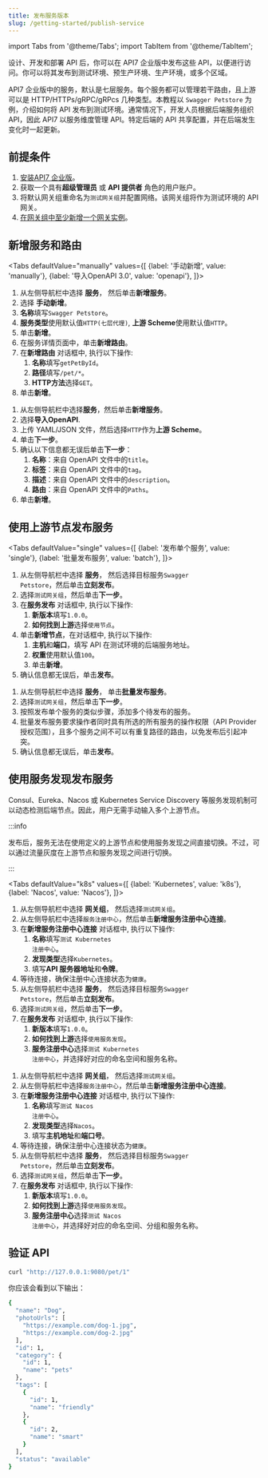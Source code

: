 ```yaml
---
title: 发布服务版本
slug: /getting-started/publish-service
---
```


import Tabs from '@theme/Tabs';
import TabItem from '@theme/TabItem';

设计、开发和部署 API 后，你可以在 API7 企业版中发布这些 API，以便进行访问。你可以将其发布到测试环境、预生产环境、生产环境，或多个区域。

API7 企业版中的服务，默认是七层服务。每个服务都可以管理若干路由，且上游可以是 HTTP/HTTPs/gRPC/gRPcs 几种类型。本教程以 `Swagger Petstore` 为例，介绍如何将 API 发布到测试环境。通常情况下，开发人员根据后端服务组织 API，因此 API7 以服务维度管理 API。特定后端的 API 共享配置，并在后端发生变化时一起更新。

## 前提条件

1. [安装API7 企业版](install-api7-ee.md)。
2. 获取一个具有**超级管理员** 或 **API 提供者** 角色的用户账户。
3. 将默认网关组重命名为`测试网关组`并配置网络。该网关组将作为测试环境的 API 网关。
4. [在网关组中至少新增一个网关实例](add-gateway-instance.md)。

## 新增服务和路由

<Tabs
  defaultValue="manually"
  values={[
    {label: '手动新增', value: 'manually'},
    {label: '导入OpenAPI 3.0', value: 'openapi'},
  ]}>
  <TabItem value="manually">
    <ol>
      <li> 从左侧导航栏中选择 <strong>服务</strong>， 然后单击<strong>新增服务</strong>。</li>
      <li> 选择 <strong>手动新增</strong>。</li>
      <li> <strong>名称</strong>填写<code>Swagger Petstore</code>。</li>
      <li> <strong>服务类型</strong>使用默认值<code>HTTP(七层代理)</code>, <strong>上游 Scheme</strong>使用默认值<code>HTTP</code>。</li>
      <li> 单击<strong>新增</strong>。</li>
      <li> 在服务详情页面中，单击<strong>新增路由</strong>。</li>
      <li> 在<strong>新增路由</strong> 对话框中, 执行以下操作:
        <ol>
          <li><strong>名称</strong>填写<code>getPetById</code>。</li>
          <li><strong>路径</strong>填写<code>/pet/*</code>。</li>
          <li><strong>HTTP方法</strong>选择<code>GET</code>。</li>
        </ol>
      </li>
      <li>单击<strong>新增</strong>。</li>
    </ol>
  </TabItem>
  <TabItem value="openapi">
    <ol>
      <li> 从左侧导航栏中选择<strong>服务</strong>，然后单击<strong>新增服务</strong>。</li>
      <li> 选择<strong>导入OpenAPI</strong>.</li>
      <li> 上传 YAML/JSON 文件，然后选择<code>HTTP</code>作为<strong>上游 Scheme</strong>。</li>
      <li> 单击<strong>下一步</strong>。</li>
      <li> 确认以下信息都无误后单击<strong>下一步</strong>：
      <ol>
        <li> <strong>名称</strong>：来自 OpenAPI 文件中的<code>title</code>。</li>
        <li> <strong>标签</strong>：来自 OpenAPI 文件中的<code>tag</code>。</li>
        <li> <strong>描述</strong>：来自 OpenAPI 文件中的<code>description</code>。</li>
        <li> <strong>路由</strong>：来自 OpenAPI 文件中的<code>Paths</code>。</li>
      </ol>
      </li>
      <li> 单击<strong>新增</strong>。</li>
    </ol>
  </TabItem>
</Tabs>

## 使用上游节点发布服务

<Tabs
  defaultValue="single"
  values={[
    {label: '发布单个服务', value: 'single'},
    {label: '批量发布服务', value: 'batch'},
  ]}>
  <TabItem value="single">
    <ol>
      <li> 从左侧导航栏中选择 <strong>服务</strong>， 然后选择目标服务<code>Swagger Petstore</code>，然后单击<strong>立刻发布</strong>。</li>
      <li> 选择<code>测试网关组</code>，然后单击<strong>下一步</strong>。</li>
      <li> 在<strong>服务发布</strong> 对话框中, 执行以下操作:
        <ol>
          <li><strong>新版本</strong>填写<code>1.0.0</code>。</li>
          <li><strong>如何找到上游</strong>选择<code>使用节点</code>。</li>
        </ol>
      </li>
      <li> 单击<strong>新增节点</strong>，在对话框中, 执行以下操作:
        <ol>
          <li><strong>主机</strong>和<strong>端口</strong>，填写 API 在测试环境的后端服务地址。</li>
          <li><strong>权重</strong>使用默认值<code>100</code>。</li>
          <li>单击<strong>新增</strong>。</li>
        </ol>
      </li>
      <li> 确认信息都无误后，单击<strong>发布</strong>。</li>
    </ol>
  </TabItem>
  <TabItem value="openapi">
    <ol>
      <li> 从左侧导航栏中选择 <strong>服务</strong>， 单击<strong>批量发布服务</strong>。</li>
      <li> 选择<code>测试网关组</code>，然后单击<strong>下一步</strong>。</li>
      <li> 按照发布单个服务的类似步骤，添加多个待发布的服务。</li>
      <li> 批量发布服务要求操作者同时具有所选的所有服务的操作权限（API Provider授权范围），且多个服务之间不可以有重复路径的路由，以免发布后引起冲突。</li>
      <li> 确认信息都无误后，单击<strong>发布</strong>。</li>
    </ol>
  </TabItem>
</Tabs>

## 使用服务发现发布服务

Consul、Eureka、Nacos 或 Kubernetes Service Discovery 等服务发现机制可以动态检测后端节点。因此，用户无需手动输入多个上游节点。

:::info

发布后，服务无法在使用定义的上游节点和使用服务发现之间直接切换。不过，可以通过流量灰度在上游节点和服务发现之间进行切换。

:::

<Tabs
  defaultValue="k8s"
  values={[
    {label: 'Kubernetes', value: 'k8s'},
    {label: 'Nacos', value: 'Nacos'},
  ]}>
  <TabItem value="k8s">
    <ol>
      <li> 从左侧导航栏中选择 <strong>网关组</strong>， 然后选择<code>测试网关组</code>。</li>
      <li> 从左侧导航栏中选择<code>服务注册中心</code>，然后单击<strong>新增服务注册中心连接</strong>。</li>
      <li> 在<strong>新增服务注册中心连接</strong> 对话框中, 执行以下操作:
        <ol>
          <li><strong>名称</strong>填写<code>测试 Kubernetes 注册中心</code>。</li>
          <li><strong>发现类型</strong>选择<code>Kubernetes</code>。</li>
          <li>填写<strong>API 服务器地址</strong>和<strong>令牌</strong>。</li>
        </ol>
      </li>
      <li> 等待连接，确保注册中心连接状态为<code>健康</code>。</li>
      <li> 从左侧导航栏中选择 <strong>服务</strong>， 然后选择目标服务<code>Swagger Petstore</code>，然后单击<strong>立刻发布</strong>。</li>
      <li> 选择<code>测试网关组</code>，然后单击<strong>下一步</strong>。</li>
      <li> 在<strong>服务发布</strong> 对话框中, 执行以下操作:
        <ol>
          <li><strong>新版本</strong>填写<code>1.0.0</code>。</li>
          <li><strong>如何找到上游</strong>选择<code>使用服务发现</code>。</li>
          <li><strong>服务注册中心</strong>选择<code>测试 Kubernetes 注册中心</code>，并选择好对应的命名空间和服务名称。</li>
        </ol>
      </li>
    </ol>
  </TabItem>
  <TabItem value="Nacos">
    <ol>
      <li> 从左侧导航栏中选择 <strong>网关组</strong>， 然后选择<code>测试网关组</code>。</li>
      <li> 从左侧导航栏中选择<code>服务注册中心</code>，然后单击<strong>新增服务注册中心连接</strong>。</li>
      <li> 在<strong>新增服务注册中心连接</strong> 对话框中, 执行以下操作:
        <ol>
          <li><strong>名称</strong>填写<code>测试 Nacos 注册中心</code>。</li>
          <li><strong>发现类型</strong>选择<code>Nacos</code>。</li>
          <li>填写<strong>主机地址</strong>和<strong>端口号</strong>。</li>
        </ol>
      </li>
      <li> 等待连接，确保注册中心连接状态为<code>健康</code>。</li>
      <li> 从左侧导航栏中选择 <strong>服务</strong>， 然后选择目标服务<code>Swagger Petstore</code>，然后单击<strong>立刻发布</strong>。</li>
      <li> 选择<code>测试网关组</code>，然后单击<strong>下一步</strong>。</li>
      <li> 在<strong>服务发布</strong> 对话框中, 执行以下操作:
        <ol>
          <li><strong>新版本</strong>填写<code>1.0.0</code>。</li>
          <li><strong>如何找到上游</strong>选择<code>使用服务发现</code>。</li>
          <li><strong>服务注册中心</strong>选择<code>测试 Nacos 注册中心</code>，并选择好对应的命名空间、分组和服务名称。</li>
        </ol>
      </li>
    </ol>
  </TabItem>
</Tabs>

## 验证 API

```bash
curl "http://127.0.0.1:9080/pet/1" 
```

你应该会看到以下输出：

```bash
{
  "name": "Dog",
  "photoUrls": [
    "https://example.com/dog-1.jpg",
    "https://example.com/dog-2.jpg"
  ],
  "id": 1,
  "category": {
    "id": 1,
    "name": "pets"
  },
  "tags": [
    {
      "id": 1,
      "name": "friendly"
    },
    {
      "id": 2,
      "name": "smart"
    }
  ],
  "status": "available"
}
```
